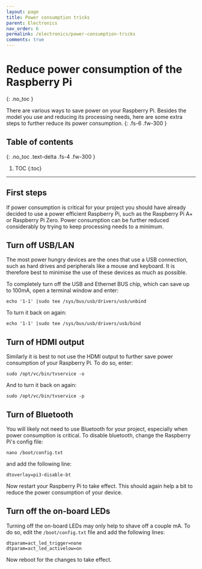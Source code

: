 ```yaml
---
layout: page
title: Power consumption tricks
parent: Electronics
nav_order: 6
permalink: /electronics/power-consumption-tricks
comments: true
---
```


# Reduce power consumption of the Raspberry Pi
{: .no_toc }

There are various ways to save power on your Raspberry Pi. Besides the model you use and reducing its processing needs, here are some extra steps to further reduce its power consumption.
{: .fs-6 .fw-300 }

## Table of contents
{: .no_toc .text-delta .fs-4 .fw-300 }

1. TOC
{:toc}
---

## First steps
If power consumption is critical for your project you should have already decided to use a power efficient Raspberry Pi, such as the Raspberry Pi A+ or Raspberry Pi Zero. Power consumption can be further reduced considerably by trying to keep processing needs to a minimum.

## Turn off USB/LAN
The most power hungry devices are the ones that use a USB connection, such as hard drives and peripherals like a mouse and keyboard. It is therefore best to minimise the use of these devices as much as possible.

To completely turn off the USB and Ethernet BUS chip, which can save up to 100mA, open a terminal window and enter:

```
echo '1-1' |sudo tee /sys/bus/usb/drivers/usb/unbind
```

To turn it back on again:

```
echo '1-1' |sudo tee /sys/bus/usb/drivers/usb/bind
```

## Turn of HDMI output
Similarly it is best to not use the HDMI output to further save power consumption of your Raspberry Pi. To do so, enter:

```
sudo /opt/vc/bin/tvservice -o
```

And to turn it back on again:

```
sudo /opt/vc/bin/tvservice -p

```

## Turn of Bluetooth
You will likely not need to use Bluetooth for your project, especially when power consumption is critical. To disable bluetooth, change the Raspberry Pi's config file:

```
nano /boot/config.txt
```

and add the following line:

```
dtoverlay=pi3-disable-bt
```

Now restart your Raspberry Pi to take effect. This should again help a bit to reduce the power consumption of your device.

## Turn off the on-board LEDs
Turning off the on-board LEDs may only help to shave off a couple mA. To do so, edit the `/boot/config.txt` file and add the following lines:

```
dtparam=act_led_trigger=none
dtparam=act_led_activelow=on
```

Now reboot for the changes to take effect.

